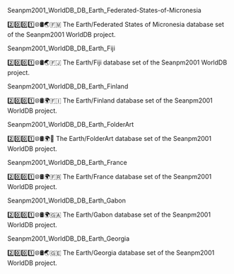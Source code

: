 
Seanpm2001_WorldDB_DB_Earth_Federated-States-of-Micronesia

2️⃣️0️⃣️0️⃣️1️⃣️🌐️🛢️🌏️🇫🇲️ The Earth/Federated States of Micronesia database set of the Seanpm2001 WorldDB project.

Seanpm2001_WorldDB_DB_Earth_Fiji

2️⃣️0️⃣️0️⃣️1️⃣️🌐️🛢️🌏️🇫🇯️ The Earth/Fiji database set of the Seanpm2001 WorldDB project.

Seanpm2001_WorldDB_DB_Earth_Finland

2️⃣️0️⃣️0️⃣️1️⃣️🌐️🛢️🌍️🇫🇮️ The Earth/Finland database set of the Seanpm2001 WorldDB project.

Seanpm2001_WorldDB_DB_Earth_FolderArt

2️⃣️0️⃣️0️⃣️1️⃣️🌐️🛢️🌍️📂️ The Earth/FolderArt database set of the Seanpm2001 WorldDB project.

Seanpm2001_WorldDB_DB_Earth_France

2️⃣️0️⃣️0️⃣️1️⃣️🌐️🛢️🌍️🇫🇷️ The Earth/France database set of the Seanpm2001 WorldDB project.

Seanpm2001_WorldDB_DB_Earth_Gabon

2️⃣️0️⃣️0️⃣️1️⃣️🌐️🛢️🌍️🇬🇦️ The Earth/Gabon database set of the Seanpm2001 WorldDB project.

Seanpm2001_WorldDB_DB_Earth_Georgia

2️⃣️0️⃣️0️⃣️1️⃣️🌐️🛢️🌏️🇬🇪️ The Earth/Georgia database set of the Seanpm2001 WorldDB project.


